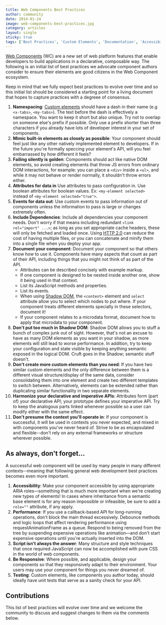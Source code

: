 ```yaml
---
title: Web Components Best Practices
author: community
date: 2014-01-24
image: web-components-best-practices.jpg
category: articles
layout: single
sticky: true
tags: ['Best Practices', 'Custom Elements', 'Documentation', 'Accessibility']
---
```


[Web Components](http://www.w3.org/TR/components-intro/) (WC) are a new set of web platform features that enable developers to build applications in a declarative, composable way. The following is an initial list of best practices we advocate component authors consider to ensure their elements are good citizens in the Web Component ecosystem.

<!-- Read more -->

Keep in mind that we fully expect best practices to evolve over time and so this initial list should be considered a starting point for a living document that hopes to capture practices with a degreee of consensus.

1. **Namespacing**: [Custom elements](http://www.w3.org/TR/custom-elements/) should have a dash in their name (e.g `<x-tabs>`, `<my-tabs>`). The text before the dash is effectively a namespace. You want to keep it short but also unique. Try not to overlap on someone else's prefix if possible. Only use a prefix shorter than three characters if you already have lots of developer interest in your set of components.
2. **Mimic built-in elements as closely as possible**: Your component should feel just like any other natively implemented element to developers. If in the future you're formally speccing your element's API, will you feel embarrassed by how different it feels?
3. **Failing silently is golden**: Components should act like native DOM elements, so avoid creating elements that throw JS errors from ordinary DOM interactions, for example: you can place a `<div>` inside a `<ul>`, and while it may not behave or render normally, it shouldn't throw errors either.
4. **Attributes for data in** Use attributes to pass configuration in. Use boolean attributes for boolean values. Ex: `<my-element selected>` instead of `<my-element selected="true">`.
5. **Events for data out**: Use custom events to pass information out of components unless the information to pass is large or changes extremely often.
6. **Include Dependencies**: Include all dependencies your component needs. Don't worry if that means including redundant `<link rel="import" ...>`; as long as you set appropriate cache headers, these will only be fetched and loaded once. Using [HTTP 2.0](http://en.wikipedia.org/wiki/HTTP_2.0) can reduce the cost of having multiple files, or you can concatenate and minify them into a single file when you deploy your app.
7. **Document your component**: Document your component so that others know how to use it. Components have many aspects that count as part of their API, including things that you might not think of as part of the API.
    * Attributes can be described concisely with example markup.
    * If one component is designed to be nested inside another one, show it being used in that context.
    * List its JavaScript methods and properties.
    * List its events.
    * When using [Shadow DOM](http://www.w3.org/TR/shadow-dom/), the `<content>` element and `select` attribute allow you to select which nodes to put where. If your component treats different elements specially in these selectors, document it!
    * If your component relates to a microdata format, document how to apply that microdata to your component.
14. **Don't put too much in Shadow DOM**: Shadow DOM allows you to stuff a bunch of complex junk out of sight. However, that's not an excuse to have as many DOM elements as you want in your shadow, as more elements will still lead to worse performance. In addition, try to keep your configuration and state visible by keeping anything semantic exposed in the logical DOM. Cruft goes in the Shadow; semantic stuff doesn't.
15. **Don't create more custom elements than you need**: If you have two similar custom elements and the only difference between them is a different visual structure/display of the same data, consider consolidating them into one element and create two different templates to switch between. Alternatively, elements can be extended rather than duplicating similar functionality in two separate elements.
16. **Harmonize your declarative and imperative APIs**: Attributes form (part of) your declarative API; your prototype defines your imperative API. Try to keep the analogous parts linked whenever possible so a user can modify either with the same effect.
17. **Don't presume the context you'll operate in**: If your component is successful, it will be used in contexts you never expected, and mixed in with components you've never heard of. Strive to be as encapsulated and flexible--don't rely on any external frameworks or structure wherever possible.

## As always, don't forget...

A successful web component will be used by many people in many different
contexts--meaning that following general web development best practices becomes
even more important.

1. **Accessibility**: Make your component accessible by using appropriate ARIA roles—something that is much more important when we're creating new types of elements! In cases where inheritance from a semantic base element is for any reason impossible or infeasible, be sure to add a `role=""` attribute, if any apply.
2. **Performance**: If you use a callback-based API for long-running operations, don't block the main thread excessively. Debounce methods and logic loops that affect rendering performance using requestAnimationFrame as a queue. Respond to being removed from the tree by suspending expensive operations like animation—and don't start expensive operations until you're actually inserted into the DOM.
3. **Script isn't always the answer**: Many structure and style techniques that once required JavaScript can now be accomplished with pure CSS in the world of web components.
4. **Be Responsive**: Where possible, and applicable, design your components so that they responsively adapt to their environment. Your users may use your component for things you never dreamed of.
5. **Testing**: Custom elements, like components you author today, should ideally have unit tests that serve as a sanity check for your API. 

## Contributions

This list of best practices will evolve over time and we welcome the community to discuss and suggest changes to them via the comments below. 
